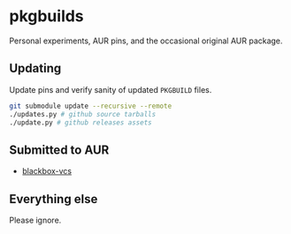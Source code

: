 # pkgbuilds
Personal experiments, AUR pins, and the occasional original AUR package.

## Updating
Update pins and verify sanity of updated `PKGBUILD` files.

```sh
git submodule update --recursive --remote
./updates.py # github source tarballs
./update.py # github releases assets
```

## Submitted to AUR
- [blackbox-vcs](https://aur.archlinux.org/packages/blackbox-vcs/)

## Everything else
Please ignore.
